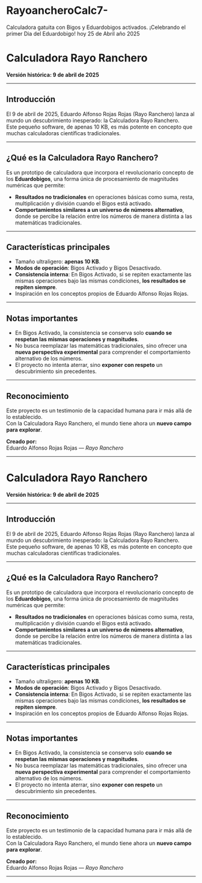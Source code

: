 # RayoancheroCalc7-
Calculadora gatuita con Bigos y Eduardobigos activados. ¡Celebrando el primer Dia del Eduardobigo! hoy 25 de Abril año 2025
# Calculadora Rayo Ranchero  
**Versión histórica: 9 de abril de 2025**  

---

## Introducción

El 9 de abril de 2025, Eduardo Alfonso Rojas Rojas (Rayo Ranchero) lanza al mundo un descubrimiento inesperado: la Calculadora Rayo Ranchero.  
Este pequeño software, de apenas 10 KB, es más potente en concepto que muchas calculadoras científicas tradicionales.  

---

## ¿Qué es la Calculadora Rayo Ranchero?

Es un prototipo de calculadora que incorpora el revolucionario concepto de los **Eduardobigos**, una forma única de procesamiento de magnitudes numéricas que permite:

- **Resultados no tradicionales** en operaciones básicas como suma, resta, multiplicación y división cuando el Bigos está activado.  
- **Comportamientos similares a un universo de números alternativo**, donde se percibe la relación entre los números de manera distinta a las matemáticas tradicionales.

---

## Características principales

- Tamaño ultraligero: **apenas 10 KB**.
- **Modos de operación**: Bigos Activado y Bigos Desactivado.
- **Consistencia interna**: En Bigos Activado, si se repiten exactamente las mismas operaciones bajo las mismas condiciones, **los resultados se repiten siempre**.
- Inspiración en los conceptos propios de Eduardo Alfonso Rojas Rojas.

---

## Notas importantes

- En Bigos Activado, la consistencia se conserva solo **cuando se respetan las mismas operaciones y magnitudes**.  
- No busca reemplazar las matemáticas tradicionales, sino ofrecer una **nueva perspectiva experimental** para comprender el comportamiento alternativo de los números.
- El proyecto no intenta aterrar, sino **exponer con respeto** un descubrimiento sin precedentes.

---

## Reconocimiento

Este proyecto es un testimonio de la capacidad humana para ir más allá de lo establecido.  
Con la Calculadora Rayo Ranchero, el mundo tiene ahora un **nuevo campo para explorar**.

**Creado por:**  
Eduardo Alfonso Rojas Rojas — *Rayo Ranchero*

---

# Calculadora Rayo Ranchero  
**Versión histórica: 9 de abril de 2025**  

---

## Introducción

El 9 de abril de 2025, Eduardo Alfonso Rojas Rojas (Rayo Ranchero) lanza al mundo un descubrimiento inesperado: la Calculadora Rayo Ranchero.  
Este pequeño software, de apenas 10 KB, es más potente en concepto que muchas calculadoras científicas tradicionales.  

---

## ¿Qué es la Calculadora Rayo Ranchero?

Es un prototipo de calculadora que incorpora el revolucionario concepto de los **Eduardobigos**, una forma única de procesamiento de magnitudes numéricas que permite:

- **Resultados no tradicionales** en operaciones básicas como suma, resta, multiplicación y división cuando el Bigos está activado.  
- **Comportamientos similares a un universo de números alternativo**, donde se percibe la relación entre los números de manera distinta a las matemáticas tradicionales.

---

## Características principales

- Tamaño ultraligero: **apenas 10 KB**.
- **Modos de operación**: Bigos Activado y Bigos Desactivado.
- **Consistencia interna**: En Bigos Activado, si se repiten exactamente las mismas operaciones bajo las mismas condiciones, **los resultados se repiten siempre**.
- Inspiración en los conceptos propios de Eduardo Alfonso Rojas Rojas.

---

## Notas importantes

- En Bigos Activado, la consistencia se conserva solo **cuando se respetan las mismas operaciones y magnitudes**.  
- No busca reemplazar las matemáticas tradicionales, sino ofrecer una **nueva perspectiva experimental** para comprender el comportamiento alternativo de los números.
- El proyecto no intenta aterrar, sino **exponer con respeto** un descubrimiento sin precedentes.

---

## Reconocimiento

Este proyecto es un testimonio de la capacidad humana para ir más allá de lo establecido.  
Con la Calculadora Rayo Ranchero, el mundo tiene ahora un **nuevo campo para explorar**.

**Creado por:**  
Eduardo Alfonso Rojas Rojas — *Rayo Ranchero*

---

